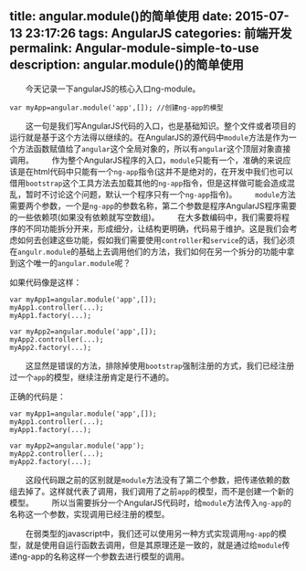 title: angular.module()的简单使用
date: 2015-07-13 23:17:26
tags: AngularJS
categories: 前端开发
permalink: Angular-module-simple-to-use
description: angular.module()的简单使用
---
　　今天记录一下angularJS的核心入口ng-module。


```
var myApp=angular.module('app',[]); //创建ng-app的模型
```
　　这一句是我们写AngularJS代码的入口，也是基础知识。整个文件或者项目的运行就是基于这个方法得以继续的。在AngularJS的源代码中`module`方法是作为一个方法函数赋值给了`angular`这个全局对象的，所以有`angular`这个顶层对象直接调用。<!--more-->
　　作为整个AngularJS程序的入口，`module`只能有一个，准确的来说应该是在html代码中只能有一个`ng-app`指令(这并不是绝对的，在开发中我们也可以借用`bootstrap`这个工具方法去加载其他的`ng-app`指令，但是这样做可能会造成混乱，暂时不讨论这个问题，默认一个程序只有一个`ng-app`指令)。
　　`module`方法需要两个参数，一个是`ng-app`的参数名称，第二个参数是程序AngularJS程序需要的一些依赖项(如果没有依赖就写空数组)。
　　在大多数编码中，我们需要将程序的不同功能拆分开来，形成细分，让结构更明确，代码易于维护。这是我们会考虑如何去创建这些功能，假如我们需要使用`controller`和`service`的话，我们必须在`angulr.module`的基础上去调用他们的方法，我们如何在另一个拆分的功能中拿到这个唯一的`angular.module`呢？

如果代码像是这样：
```
var myApp1=angular.module('app',[]);
myApp1.controller(...);
myApp1.factory(...);

var myApp2=angular.module('app',[]);
myApp2.controller(...);
myApp2.factory(...);
```
　　这显然是错误的方法，排除掉使用`bootstrap`强制注册的方式，我们已经注册过一个`app`的模型，继续注册肯定是行不通的。

正确的代码是：
```
var myApp1=angular.module('app',[]);
myApp1.controller(...);
myApp1.factory(...);

var myApp2=angular.module('app');
myApp2.controller(...);
myApp2.factory(...);
```
　　这段代码跟之前的区别就是`module`方法没有了第二个参数，把传递依赖的数组去掉了。这样就代表了调用，我们调用了之前`app`的模型，而不是创建一个新的模型。
　　所以当需要拆分一个AngularJS代码时，给`module`方法传入`ng-app`的名称这一个参数，实现调用已经注册的模型。

　　在弱类型的javascript中，我们还可以使用另一种方式实现调用`ng-app`的模型，就是使用自运行函数去调用，但是其原理还是一致的，就是通过给`module`传递ng-app的名称这样一个参数去进行模型的调用。